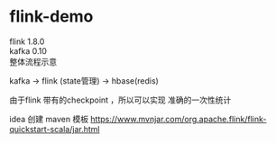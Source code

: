 # flink-demo 
flink 1.8.0 <br>
kafka 0.10 <br>
整体流程示意 <br>

kafka ->  flink (state管理) -> hbase(redis)

由于flink 带有的checkpoint ，所以可以实现 准确的一次性统计

idea 创建 maven 模板
https://www.mvnjar.com/org.apache.flink/flink-quickstart-scala/jar.html
